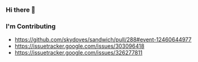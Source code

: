 ### Hi there 👋

### I'm Contributing
- https://github.com/skydoves/sandwich/pull/288#event-12460644977
- https://issuetracker.google.com/issues/303096418
- https://issuetracker.google.com/issues/326277811


